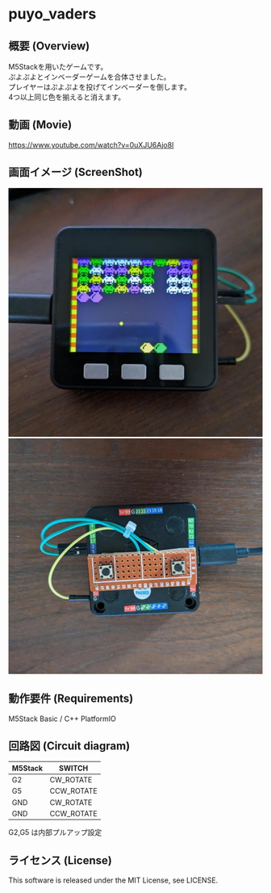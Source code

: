 # puyo_vaders

## 概要 (Overview)

M5Stackを用いたゲームです。<br>
ぷよぷよとインベーダーゲームを合体させました。<br>
プレイヤーはぷよぷよを投げてインベーダーを倒します。<br>
4つ以上同じ色を揃えると消えます。

## 動画 (Movie)

https://www.youtube.com/watch?v=0uXJU6Ajo8I


## 画面イメージ (ScreenShot)
<img src="img/1.jpg"><br>
<img src="img/2.jpg"><br>

## 動作要件 (Requirements)

M5Stack Basic / C++ PlatformIO

## 回路図 (Circuit diagram)

|M5Stack|SWITCH|
| ------------- | ------------- |
|G2|CW_ROTATE|
|G5|CCW_ROTATE|
|GND|CW_ROTATE|
|GND|CCW_ROTATE|

G2,G5 は内部プルアップ設定
## ライセンス (License)

This software is released under the MIT License, see LICENSE.

